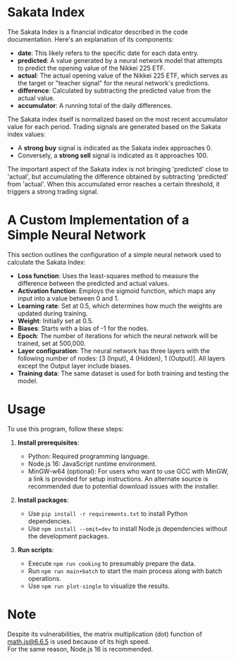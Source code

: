 # Sakata Index

The Sakata Index is a financial indicator described in the code documentation. Here's an explanation of its components:

- **date**: This likely refers to the specific date for each data entry.
- **predicted**: A value generated by a neural network model that attempts to predict the opening value of the Nikkei 225 ETF.
- **actual**: The actual opening value of the Nikkei 225 ETF, which serves as the target or "teacher signal" for the neural network's predictions.
- **difference**: Calculated by subtracting the predicted value from the actual value.
- **accumulator**: A running total of the daily differences.

The Sakata index itself is normalized based on the most recent accumulator value for each period. Trading signals are generated based on the Sakata index values:
- A **strong buy** signal is indicated as the Sakata index approaches 0.
- Conversely, a **strong sell** signal is indicated as it approaches 100.

The important aspect of the Sakata index is not bringing 'predicted' close to 'actual', but accumulating the difference obtained by subtracting 'predicted' from 'actual'. When this accumulated error reaches a certain threshold, it triggers a strong trading signal.  

# A Custom Implementation of a Simple Neural Network

This section outlines the configuration of a simple neural network used to calculate the Sakata Index:

- **Loss function**: Uses the least-squares method to measure the difference between the predicted and actual values.
- **Activation function**: Employs the sigmoid function, which maps any input into a value between 0 and 1.
- **Learning rate**: Set at 0.5, which determines how much the weights are updated during training.
- **Weight**: Initially set at 0.5.
- **Biases**: Starts with a bias of -1 for the nodes.
- **Epoch**: The number of iterations for which the neural network will be trained, set at 500,000.
- **Layer configuration**: The neural network has three layers with the following number of nodes: [3 (Input), 4 (Hidden), 1 (Output)]. All layers except the Output layer include biases.
- **Training data**: The same dataset is used for both training and testing the model.

# Usage

To use this program, follow these steps:

1. **Install prerequisites**:
   - Python: Required programming language.
   - Node.js 16: JavaScript runtime environment.
   - MinGW-w64 (optional): For users who want to use GCC with MinGW, a link is provided for setup instructions. An alternate source is recommended due to potential download issues with the installer.

2. **Install packages**:
   - Use `pip install -r requirements.txt` to install Python dependencies.
   - Use `npm install --omit=dev` to install Node.js dependencies without the development packages.

3. **Run scripts**:
   - Execute `npm run cooking` to presumably prepare the data.
   - Run `npm run main+batch` to start the main process along with batch operations.
   - Use `npm run plot-single` to visualize the results.

# Note

Despite its vulnerabilities, the matrix multiplication (dot) function of math.js@6.6.5 is used because of its high speed.  
For the same reason, Node.js 16 is recommended.  
